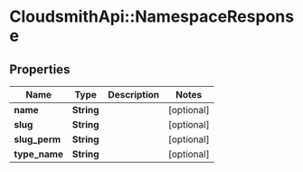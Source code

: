 # CloudsmithApi::NamespaceResponse

## Properties
Name | Type | Description | Notes
------------ | ------------- | ------------- | -------------
**name** | **String** |  | [optional] 
**slug** | **String** |  | [optional] 
**slug_perm** | **String** |  | [optional] 
**type_name** | **String** |  | [optional] 


